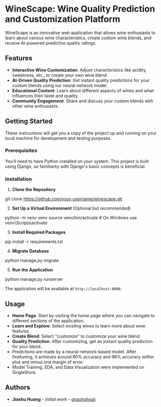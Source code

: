 # WineScape: Wine Quality Prediction and Customization Platform

WineScape is an innovative web application that allows wine enthusiasts to learn about various wine characteristics, create custom wine blends, and receive AI-powered predictive quality ratings.

## Features

- **Interactive Wine Customization**: Adjust characteristics like acidity, sweetness, etc., to create your own wine blend.
- **AI-Driven Quality Prediction**: Get instant quality predictions for your custom blends using our neural network model.
- **Educational Content**: Learn about different aspects of wines and what influences their taste and quality.
- **Community Engagement**: Share and discuss your custom blends with other wine enthusiasts.

## Getting Started

These instructions will get you a copy of the project up and running on your local machine for development and testing purposes.

### Prerequisites

You'll need to have Python installed on your system. This project is built using Django, so familiarity with Django's basic concepts is beneficial.

### Installation

1. **Clone the Repository**
   
git clone https://github.com/your-username/winescape.git

2. **Set Up a Virtual Environment** (Optional but recommended)

python -m venv venv
source venv/bin/activate # On Windows use venv\Scripts\activate

3. **Install Required Packages**

pip install -r requirements.txt

4. **Migrate Database** 

python manage.py migrate


5. **Run the Application**

python manage.py runserver


The application will be available at `http://localhost:8000`.

## Usage

- **Home Page**: Start by visiting the home page where you can navigate to different sections of the application.
- **Learn and Explore**: Select existing wines to learn more about wine features.
- **Create Blend**: Select "customize" to customize your wine blend.
- **Quality Prediction**: After customizing, get an instant quality prediction for your blend.
 - Predictions are made by a neural-network-based model. After finetuning, it achieves around 60% accuracy and 96% accuracy within plus and minus one margin of error.
 - Model Training, EDA, and Data Visualization were implemented on SingleStore.


## Authors

- **Jiashu Huang** - *Initial work* - [gnauhuhsaij](https://github.com/gnauhuhsaij)

